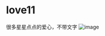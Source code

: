 # love11
很多星星点点的爱心，不带文字
![image](https://github.com/love99you/love11/assets/118249630/d8ac75af-0cb1-4891-8864-ad110dd64291)
